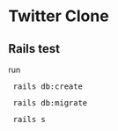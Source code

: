 # Twitter Clone

## Rails test

<p> run <p>

<pre> rails db:create </pre>

<pre> rails db:migrate </pre>

<pre> rails s </pre>
